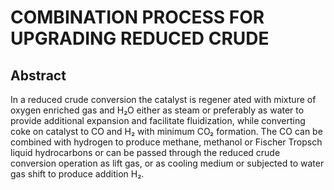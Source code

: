 # COMBINATION PROCESS FOR UPGRADING REDUCED CRUDE

## Abstract
In a reduced crude conversion the catalyst is regener ated with mixture of oxygen enriched gas and H₂O either as steam or preferably as water to provide additional expansion and facilitate fluidization, while converting coke on catalyst to CO and H₂ with minimum CO₂ formation. The CO can be combined with hydrogen to produce methane, methanol or Fischer Tropsch liquid hydrocarbons or can be passed through the reduced crude conversion operation as lift gas, or as cooling medium or subjected to water gas shift to produce addition H₂.